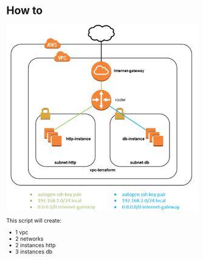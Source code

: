 # How to

![infra instance with multiple network](../img/03-multiple-network.png "infra instance with multiple network")

This script will create:
-   1 vpc
-   2 networks
-   2 instances http
-   3 instances db
